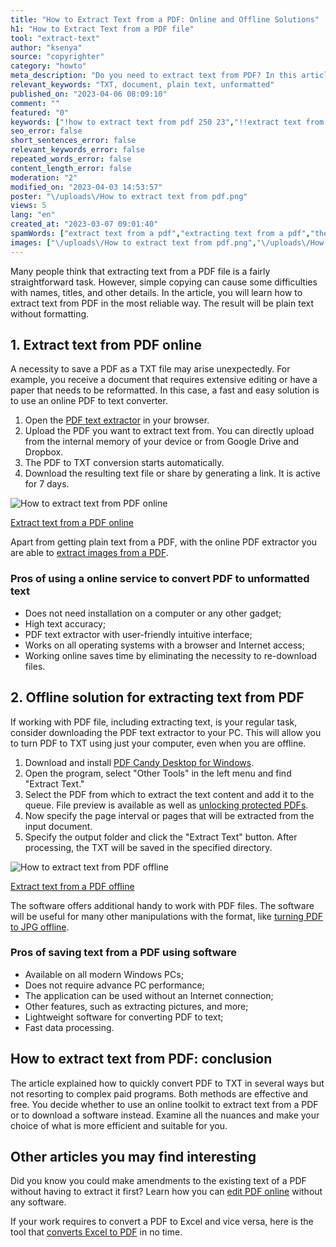 ```yaml
---
title: "How to Extract Text from a PDF: Online and Offline Solutions"
h1: "How to Extract Text from a PDF file"
tool: "extract-text"
author: "ksenya"
source: "copyrighter"
category: "howto"
meta_description: "Do you need to extract text from PDF? In this article, we will show you online and offline solutions to convert PDF to TXT for free."
relevant_keywords: "TXT, document, plain text, unformatted"
published_on: "2023-04-06 08:09:10"
comment: ""
featured: "0"
keywords: ["!how to extract text from pdf 250 23","!!extract text from pdf 1100 21","pdf to txt 1100 21","extracting text from pdf 80 23","pdf text extractor 70 35","extract text from pdf online 30 43","saving text from PDF 10 0"]
seo_error: false
short_sentences_error: false
relevant_keywords_error: false
repeated_words_error: false
content_length_error: false
moderation: "2"
modified_on: "2023-04-03 14:53:57"
poster: "\/uploads\/How to extract text from pdf.png"
views: 5
lang: "en"
created_at: "2023-03-07 09:01:40"
spamWords: ["extract text from a pdf","extracting text from a pdf","the pdf text extractor","in the","will","other","download","all","an","and","you","with","file","on","for","of","is","can","are","your","or","offline","be","a pdf to","not","software","without","convert pdf to txt","using","pc","convert pdf to","that","to use an online","with the","with pdf","will be"]
images: ["\/uploads\/How to extract text from pdf.png","\/uploads\/How to extract text from pdf-1.png","\/uploads\/How to extract text from PDF online.gif","\/uploads\/How to extract text from PDF offline.png"]
---
```


Many people think that extracting text from a PDF file is a fairly straightforward task. However, simple copying can cause some difficulties with names, titles, and other details. In the article, you will learn how to extract text from PDF in the most reliable way. The result will be plain text without formatting.

## 1. Extract text from PDF online

A necessity to save a PDF as a TXT file may arise unexpectedly. For example, you receive a document that requires extensive editing or have a paper that needs to be reformatted. In this case, a fast and easy solution is to use an online PDF to text converter.

1. Open the [PDF text extractor](/extract-text.html) in your browser.
2. Upload the PDF you want to extract text from. You can directly upload from the internal memory of your device or from Google Drive and Dropbox.
3. The PDF to TXT conversion starts automatically.
4. Download the resulting text file or share by generating a link. It is active for 7 days.

![How to extract text from PDF online](/uploads/How%20to%20extract%20text%20from%20PDF%20online.gif "Extract text from PDF online")

<!--ttf-->
[Extract text from a PDF online](/extract-text.html)

Apart from getting plain text from a PDF, with the online PDF extractor you are able to [extract images from a PDF](/extract-images.html).

### Pros of using a online service to convert PDF to unformatted text

- Does not need installation on a computer or any other gadget;
- High text accuracy;
- PDF text extractor with user-friendly intuitive interface;
- Works on all operating systems with a browser and Internet access;
- Working online saves time by eliminating the necessity to re-download files.

## 2. Offline solution for extracting text from PDF

If working with PDF file, including extracting text, is your regular task, consider downloading the PDF text extractor to your PC. This will allow you to turn PDF to TXT using just your computer, even when you are offline.

1. Download and install [PDF Candy Desktop for Windows](/download.html).
2. Open the program, select "Other Tools" in the left menu and find "Extract Text."
3. Select the PDF from which to extract the text content and add it to the queue. File preview is available as well as [unlocking protected PDFs](/blog/how-to-remove-password-from-pdf.html).
4. Now specify the page interval or pages that will be extracted from the input document.
5. Specify the output folder and click the "Extract Text" button. After processing, the TXT will be saved in the specified directory.

![How to extract text from PDF offline](/uploads/How%20to%20extract%20text%20from%20PDF%20offline.png "Extract text from PDF offline on Windows")

<!--ttf-->
[Extract text from a PDF offline](/download.html)

The software offers additional handy to work with PDF files. The software will be useful for many other manipulations with the format, like [turning PDF to JPG offline](/blog/convert-pdf-to-jpg-offline.html).

### Pros of saving text from a PDF using software

- Available on all modern Windows PCs;
- Does not require advance PC performance;
- The application can be used without an Internet connection;
- Other features, such as extracting pictures, and more;
- Lightweight software for converting PDF to text;
- Fast data processing.

## How to extract text from PDF: conclusion

The article explained how to quickly convert PDF to TXT in several ways but not resorting to complex paid programs. Both methods are effective and free. You decide whether to use an online toolkit to extract text from a PDF or to download a software instead. Examine all the nuances and make your choice of what is more efficient and suitable for you.

## Other articles you may find interesting

Did you know you could make amendments to the existing text of a PDF without having to extract it first? Learn how you can [edit PDF online](/blog/edit-pdf-without-software.html) without any software.

If your work requires to convert a PDF to Excel and vice versa, here is the tool that [converts Excel to PDF](/blog/pdf-to-excel-and-vice-versa.html) in no time.
